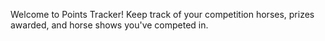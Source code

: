 Welcome to Points Tracker! Keep track of your competition horses, prizes awarded, and horse shows you've competed in.


